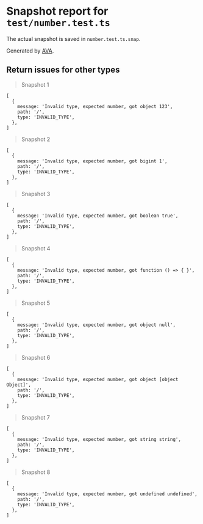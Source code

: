 # Snapshot report for `test/number.test.ts`

The actual snapshot is saved in `number.test.ts.snap`.

Generated by [AVA](https://avajs.dev).

## Return issues for other types

> Snapshot 1

    [
      {
        message: 'Invalid type, expected number, got object 123',
        path: '/',
        type: 'INVALID_TYPE',
      },
    ]

> Snapshot 2

    [
      {
        message: 'Invalid type, expected number, got bigint 1',
        path: '/',
        type: 'INVALID_TYPE',
      },
    ]

> Snapshot 3

    [
      {
        message: 'Invalid type, expected number, got boolean true',
        path: '/',
        type: 'INVALID_TYPE',
      },
    ]

> Snapshot 4

    [
      {
        message: 'Invalid type, expected number, got function () => { }',
        path: '/',
        type: 'INVALID_TYPE',
      },
    ]

> Snapshot 5

    [
      {
        message: 'Invalid type, expected number, got object null',
        path: '/',
        type: 'INVALID_TYPE',
      },
    ]

> Snapshot 6

    [
      {
        message: 'Invalid type, expected number, got object [object Object]',
        path: '/',
        type: 'INVALID_TYPE',
      },
    ]

> Snapshot 7

    [
      {
        message: 'Invalid type, expected number, got string string',
        path: '/',
        type: 'INVALID_TYPE',
      },
    ]

> Snapshot 8

    [
      {
        message: 'Invalid type, expected number, got undefined undefined',
        path: '/',
        type: 'INVALID_TYPE',
      },
    ]
